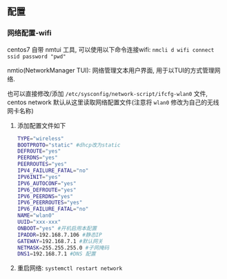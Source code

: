 ## 配置
### 网络配置-wifi
centos7 自带 nmtui 工具, 可以使用以下命令连接wifi: `nmcli d wifi connect ssid password "pwd"`

nmtio(NetworkManager TUI): 网络管理文本用户界面, 用于以TUI的方式管理网络.

也可以直接修改/添加 `/etc/sysconfig/network-script/ifcfg-wlan0` 文件, centos network 默认从这里读取网络配置文件(注意将 `wlan0` 修改为自己的无线网卡名称)
1. 添加配置文件如下
    ```Bash
    TYPE="wireless"
    BOOTPROTO="static" #dhcp改为static 
    DEFROUTE="yes"
    PEERDNS="yes"
    PEERROUTES="yes"
    IPV4_FAILURE_FATAL="no"
    IPV6INIT="yes"
    IPV6_AUTOCONF="yes"
    IPV6_DEFROUTE="yes"
    IPV6_PEERDNS="yes"
    IPV6_PEERROUTES="yes"
    IPV6_FAILURE_FATAL="no"
    NAME="wlan0"
    UUID="xxx-xxx"
    ONBOOT="yes" #开机启用本配置
    IPADDR=192.168.7.106 #静态IP
    GATEWAY=192.168.7.1 #默认网关
    NETMASK=255.255.255.0 #子网掩码
    DNS1=192.168.7.1 #DNS 配置
    ```
2. 重启网络: `systemctl restart network`
